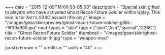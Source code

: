 +++
date = "2015-12-09T16:00:03-05:00"
description = "Special skin gifted to players who have activated Ghost Recon Future Soldier within Uplay. This skin is for Ash's G36C assault rifle only."
image = "/images/gear/skin/preview/ghost-recon-future-soldier-g36c--1600x900.jpg"
mod-types = "skin"
tags = ["skin","Ash","special","G36C"]
title = "Ghost Recon Future Soldier"
thumbnail = "/images/gear/skin/ghost-recon-future-soldier-th.jpg"
type = "weapon-mod"

[cost]
  renown = ""
  credits = ""
  units = "40"
+++

